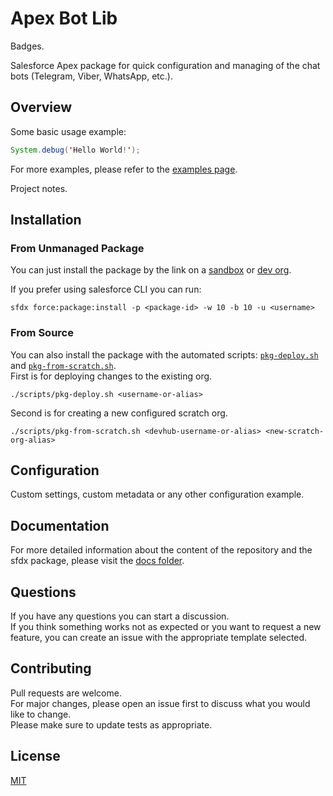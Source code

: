 # Apex Bot Lib

Badges.

Salesforce Apex package for quick configuration and managing of the chat bots (Telegram, Viber, WhatsApp, etc.).

## Overview

Some basic usage example:

```java
System.debug('Hello World!');
```

For more examples, please refer to the [examples page](docs/examples).

Project notes.

## Installation

### From Unmanaged Package

You can just install the package by the link on a [sandbox](https://test.salesforce.com/packaging/installPackage.apexp?p0=<package-id>) or [dev org](https://login.salesforce.com/packaging/installPackage.apexp?p0=<package-id>).

If you prefer using salesforce CLI you can run:

```
sfdx force:package:install -p <package-id> -w 10 -b 10 -u <username>
```

### From Source

You can also install the package with the automated scripts: [`pkg-deploy.sh`](scripts/pkg-deploy.sh) and [`pkg-from-scratch.sh`](scripts/pkg-from-scratch.sh).  
First is for deploying changes to the existing org.

```
./scripts/pkg-deploy.sh <username-or-alias>
```

Second is for creating a new configured scratch org.

```
./scripts/pkg-from-scratch.sh <devhub-username-or-alias> <new-scratch-org-alias>
```

## Configuration

Custom settings, custom metadata or any other configuration example.

## Documentation

For more detailed information about the content of the repository and the sfdx package, please visit the [docs folder](docs).

## Questions

If you have any questions you can start a discussion.  
If you think something works not as expected or you want to request a new feature, you can create an issue with the appropriate template selected.

## Contributing

Pull requests are welcome.  
For major changes, please open an issue first to discuss what you would like to change.  
Please make sure to update tests as appropriate.

## License

[MIT](LICENSE)
